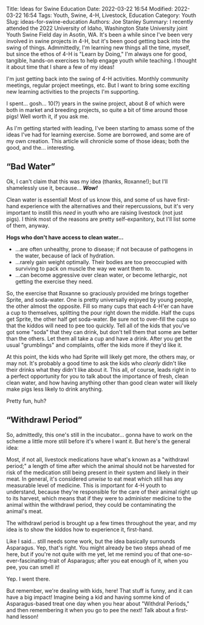 Title: Ideas for Swine Education
Date: 2022-03-22 16:54
Modified: 2022-03-22 16:54
Tags: Youth, Swine, 4-H, Livestock, Education
Category: Youth
Slug: ideas-for-swine-education
Authors: Joe Stanley
Summary: I recently attended the 2022 University of Idaho, Washington State University joint Youth Swine Field day in Asotin, WA. It's been a while since I've been very involved in swine projects in 4-H, but it's been good getting back into the swing of things. Admmittedly, I'm learning new things all the time, myself, but since the ethos of 4-H is "Learn by Doing," I'm always one for good, tangible, hands-on exercises to help engage youth while teaching. I thought it about time that I share a few of my ideas!



I'm just getting back into the swing of 4-H activities. Monthly community meetings, regular project meetings, etc. But I want to bring some exciting new
learning activities to the projects I'm supporting.

I spent... gosh... 10(?) years in the swine project, about 8 of which were both in market and breeding projects, so quite a bit of time around those pigs!
Well worth it, if you ask me.

As I'm getting started with leading, I've been starting to amass some of the ideas I've had for learning exercise. Some are borrowed, and some are of my
own creation. This article will chronicle some of those ideas; both the good, and the... interesting.


## “Bad Water”

Ok, I can't claim that this was my idea (thanks, Roxanne!); but I'll shamelessly use it, because... ***Wow!***

Clean water is essential! Most of us know this, and some of us have first-hand experience with the alternatives and their repercussions, but it's very
important to instill this *need* in youth who are raising livestock (not just pigs). I think most of the reasons are pretty self-expanitory, but I'll
list some of them, anyway.

**Hogs who don't have access to clean water...**

* ...are often unhealthy, prone to disease; if not because of pathogens in the water, because of lack of hydration.
* ...rarely gain weight optimally. Their bodies are too preoccupied with surviving to pack on muscle the way we want them to.
* ...can become aggressive over clean water, or become lethargic, not getting the exercise they need.

So, the exercise that Roxanne so graciously provided me brings together Sprite, and soda-water. One is pretty universally enjoyed by young people, the
other almost the opposite. Fill so many cups that each 4-H'er can have a cup to themselves, splitting the pour right down the middle. Half the cups get
Sprite, the other half get soda-water. Be sure not to over-fill the cups so that the kiddos will need to pee too quickly. Tell all of the kids that you've
got some "soda" that they can drink, but don't tell them that some are better than the others. Let them all take a cup and have a drink. After you get the
usual "grumblings" and complaints, offer the kids more if they'd like it.

At this point, the kids who had Sprite will likely get more, the others may, or may not. It's probably a good time to ask the kids who *clearly* didn't
like their drinks what they didn't like about it. This all, of course, leads right in to a perfect opportunity for you to talk about the importance of
fresh, clean clean water, and how having anything other than good clean water will likely make pigs less likely to drink anything.

Pretty fun, huh?

## “Withdrawl Period”

So, admittedly, this one's still in the incubator... gonna have to work on the scheme a little more still before it's where I want it. But here's the
general idea:

Most, if not all, livestock medications have what's known as a "withdrawl period;" a length of time after which the animal should not be harvested for
risk of the medication still being present in their system and likely in their meat. In general, it's considered *unwise* to eat meat which still has
any measurable level of medicine. This is important for 4-H youth to understand, because they're responsible for the care of their animal right up to its
harvest, which means that if they were to administer medicine to the animal within the withdrawl period, they could be contaminating the animal's meat.

The withdrawl period is brought up a few times throughout the year, and my idea is to show the kiddos how to experience it, first-hand.

Like I said... still needs some work, but the idea basically surrounds Asparagus. Yep, that's right. You might already be two steps ahead of me here, but
if you're not quite with me yet, let me remind you of that one-so-ever-fascinating-trait of Asparagus; after you eat enough of it, when you pee, you can smell it!

Yep. I went there.

But remember, we're dealing with kids, here! That stuff is funny, and it can have a big impact! Imagine being a kid and having somme kind of Asparagus-based treat one day when you hear about "Withdral Periods," and then remembering it when you go to pee the next! Talk about a first-hand lesson!


